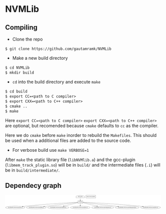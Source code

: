 # NVMLib

## Compiling 

* Clone the repo
```shell
$ git clone https://github.com/gautamramk/NVMLib
```

* Make a new build directory
```shell
$ cd NVMLib
$ mkdir build
```

* `cd` into the build directory and execute `make`
```shell
$ cd build
$ export CC=<path to C compiler>
$ export CXX=<path to C++ compiler>
$ cmake ..
$ make
```
Here `export CC=<path to C compiler>` `export CXX=<path to C++ compiler>` are optional, but recomended because `cmake` defaults to `cc` as the compiler.

Here we do `cmake` before `make` inorder to rebuild the `Makefiles`. This should be used when a additional files are added to the source code.

* For verbose build use `make VERBOSE=1`

After `make` the static library file (`libNVMlib.a`) and the gcc-plugin (`libmem_track_plugin.so`) will be in `build/` and the intermediate files (`.i`) will be in `build/intermediate/`.

## Dependecy graph

![alt text](graphs/depen.png)
